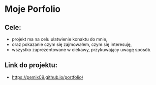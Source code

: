 # Moje Porfolio
## Cele:
- projekt ma na celu ułatwienie konaktu do mnie,
- oraz pokazanie czym się zajmowałem, czym się interesuję,
- wszystko zaprezentowane w ciekawy, przykuwający uwagę sposób.

## Link do projektu:
- https://pemix09.github.io/portfolio/
